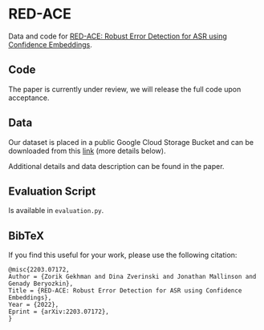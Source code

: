 # RED-ACE
Data and code for [RED-ACE: Robust Error Detection for ASR using Confidence Embeddings](https://arxiv.org/abs/2203.07172).

## Code
The paper is currently under review, we will release the full code upon acceptance.

## Data
Our dataset is placed in a public Google Cloud Storage Bucket and can be downloaded from
this [link](https://storage.googleapis.com/gresearch/red-ace/data.zip) (more details below).

Additional details and data description can be found in the paper.

## Evaluation Script
Is available in `evaluation.py`.

## BibTeX 
If you find this useful for your work, please use the following citation:
```
@misc{2203.07172,
Author = {Zorik Gekhman and Dina Zverinski and Jonathan Mallinson and Genady Beryozkin},
Title = {RED-ACE: Robust Error Detection for ASR using Confidence Embeddings},
Year = {2022},
Eprint = {arXiv:2203.07172},
}
```
